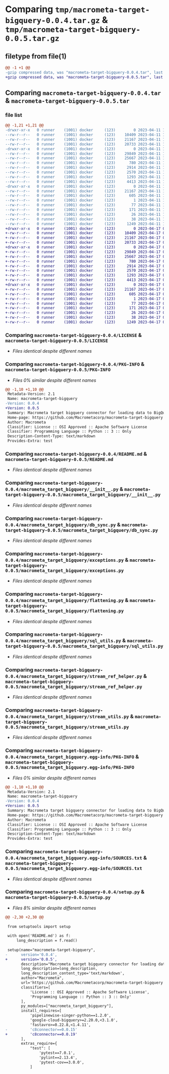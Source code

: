 # Comparing `tmp/macrometa-target-bigquery-0.0.4.tar.gz` & `tmp/macrometa-target-bigquery-0.0.5.tar.gz`

## filetype from file(1)

```diff
@@ -1 +1 @@
-gzip compressed data, was "macrometa-target-bigquery-0.0.4.tar", last modified: Tue Apr 11 12:01:50 2023, max compression
+gzip compressed data, was "macrometa-target-bigquery-0.0.5.tar", last modified: Mon Apr 17 02:56:00 2023, max compression
```

## Comparing `macrometa-target-bigquery-0.0.4.tar` & `macrometa-target-bigquery-0.0.5.tar`

### file list

```diff
@@ -1,21 +1,21 @@
-drwxr-xr-x   0 runner    (1001) docker     (123)        0 2023-04-11 12:01:50.624559 macrometa-target-bigquery-0.0.4/
--rw-r--r--   0 runner    (1001) docker     (123)    10409 2023-04-11 12:01:31.000000 macrometa-target-bigquery-0.0.4/LICENSE
--rw-r--r--   0 runner    (1001) docker     (123)    21167 2023-04-11 12:01:50.620559 macrometa-target-bigquery-0.0.4/PKG-INFO
--rw-r--r--   0 runner    (1001) docker     (123)    20733 2023-04-11 12:01:31.000000 macrometa-target-bigquery-0.0.4/README.md
-drwxr-xr-x   0 runner    (1001) docker     (123)        0 2023-04-11 12:01:50.620559 macrometa-target-bigquery-0.0.4/macrometa_target_bigquery/
--rw-r--r--   0 runner    (1001) docker     (123)    29849 2023-04-11 12:01:31.000000 macrometa-target-bigquery-0.0.4/macrometa_target_bigquery/__init__.py
--rw-r--r--   0 runner    (1001) docker     (123)    25667 2023-04-11 12:01:31.000000 macrometa-target-bigquery-0.0.4/macrometa_target_bigquery/db_sync.py
--rw-r--r--   0 runner    (1001) docker     (123)      780 2023-04-11 12:01:31.000000 macrometa-target-bigquery-0.0.4/macrometa_target_bigquery/exceptions.py
--rw-r--r--   0 runner    (1001) docker     (123)     2914 2023-04-11 12:01:31.000000 macrometa-target-bigquery-0.0.4/macrometa_target_bigquery/flattening.py
--rw-r--r--   0 runner    (1001) docker     (123)     2570 2023-04-11 12:01:31.000000 macrometa-target-bigquery-0.0.4/macrometa_target_bigquery/sql_utils.py
--rw-r--r--   0 runner    (1001) docker     (123)     1293 2023-04-11 12:01:31.000000 macrometa-target-bigquery-0.0.4/macrometa_target_bigquery/stream_ref_helper.py
--rw-r--r--   0 runner    (1001) docker     (123)     4413 2023-04-11 12:01:31.000000 macrometa-target-bigquery-0.0.4/macrometa_target_bigquery/stream_utils.py
-drwxr-xr-x   0 runner    (1001) docker     (123)        0 2023-04-11 12:01:50.620559 macrometa-target-bigquery-0.0.4/macrometa_target_bigquery.egg-info/
--rw-r--r--   0 runner    (1001) docker     (123)    21167 2023-04-11 12:01:50.000000 macrometa-target-bigquery-0.0.4/macrometa_target_bigquery.egg-info/PKG-INFO
--rw-r--r--   0 runner    (1001) docker     (123)      605 2023-04-11 12:01:50.000000 macrometa-target-bigquery-0.0.4/macrometa_target_bigquery.egg-info/SOURCES.txt
--rw-r--r--   0 runner    (1001) docker     (123)        1 2023-04-11 12:01:50.000000 macrometa-target-bigquery-0.0.4/macrometa_target_bigquery.egg-info/dependency_links.txt
--rw-r--r--   0 runner    (1001) docker     (123)       77 2023-04-11 12:01:50.000000 macrometa-target-bigquery-0.0.4/macrometa_target_bigquery.egg-info/entry_points.txt
--rw-r--r--   0 runner    (1001) docker     (123)      171 2023-04-11 12:01:50.000000 macrometa-target-bigquery-0.0.4/macrometa_target_bigquery.egg-info/requires.txt
--rw-r--r--   0 runner    (1001) docker     (123)       26 2023-04-11 12:01:50.000000 macrometa-target-bigquery-0.0.4/macrometa_target_bigquery.egg-info/top_level.txt
--rw-r--r--   0 runner    (1001) docker     (123)       38 2023-04-11 12:01:50.624559 macrometa-target-bigquery-0.0.4/setup.cfg
--rw-r--r--   0 runner    (1001) docker     (123)     1249 2023-04-11 12:01:31.000000 macrometa-target-bigquery-0.0.4/setup.py
+drwxr-xr-x   0 runner    (1001) docker     (123)        0 2023-04-17 02:56:00.681662 macrometa-target-bigquery-0.0.5/
+-rw-r--r--   0 runner    (1001) docker     (123)    10409 2023-04-17 02:55:45.000000 macrometa-target-bigquery-0.0.5/LICENSE
+-rw-r--r--   0 runner    (1001) docker     (123)    21167 2023-04-17 02:56:00.681662 macrometa-target-bigquery-0.0.5/PKG-INFO
+-rw-r--r--   0 runner    (1001) docker     (123)    20733 2023-04-17 02:55:45.000000 macrometa-target-bigquery-0.0.5/README.md
+drwxr-xr-x   0 runner    (1001) docker     (123)        0 2023-04-17 02:56:00.681662 macrometa-target-bigquery-0.0.5/macrometa_target_bigquery/
+-rw-r--r--   0 runner    (1001) docker     (123)    29849 2023-04-17 02:55:45.000000 macrometa-target-bigquery-0.0.5/macrometa_target_bigquery/__init__.py
+-rw-r--r--   0 runner    (1001) docker     (123)    25667 2023-04-17 02:55:45.000000 macrometa-target-bigquery-0.0.5/macrometa_target_bigquery/db_sync.py
+-rw-r--r--   0 runner    (1001) docker     (123)      780 2023-04-17 02:55:45.000000 macrometa-target-bigquery-0.0.5/macrometa_target_bigquery/exceptions.py
+-rw-r--r--   0 runner    (1001) docker     (123)     2914 2023-04-17 02:55:45.000000 macrometa-target-bigquery-0.0.5/macrometa_target_bigquery/flattening.py
+-rw-r--r--   0 runner    (1001) docker     (123)     2570 2023-04-17 02:55:45.000000 macrometa-target-bigquery-0.0.5/macrometa_target_bigquery/sql_utils.py
+-rw-r--r--   0 runner    (1001) docker     (123)     1293 2023-04-17 02:55:45.000000 macrometa-target-bigquery-0.0.5/macrometa_target_bigquery/stream_ref_helper.py
+-rw-r--r--   0 runner    (1001) docker     (123)     4413 2023-04-17 02:55:45.000000 macrometa-target-bigquery-0.0.5/macrometa_target_bigquery/stream_utils.py
+drwxr-xr-x   0 runner    (1001) docker     (123)        0 2023-04-17 02:56:00.681662 macrometa-target-bigquery-0.0.5/macrometa_target_bigquery.egg-info/
+-rw-r--r--   0 runner    (1001) docker     (123)    21167 2023-04-17 02:56:00.000000 macrometa-target-bigquery-0.0.5/macrometa_target_bigquery.egg-info/PKG-INFO
+-rw-r--r--   0 runner    (1001) docker     (123)      605 2023-04-17 02:56:00.000000 macrometa-target-bigquery-0.0.5/macrometa_target_bigquery.egg-info/SOURCES.txt
+-rw-r--r--   0 runner    (1001) docker     (123)        1 2023-04-17 02:56:00.000000 macrometa-target-bigquery-0.0.5/macrometa_target_bigquery.egg-info/dependency_links.txt
+-rw-r--r--   0 runner    (1001) docker     (123)       77 2023-04-17 02:56:00.000000 macrometa-target-bigquery-0.0.5/macrometa_target_bigquery.egg-info/entry_points.txt
+-rw-r--r--   0 runner    (1001) docker     (123)      171 2023-04-17 02:56:00.000000 macrometa-target-bigquery-0.0.5/macrometa_target_bigquery.egg-info/requires.txt
+-rw-r--r--   0 runner    (1001) docker     (123)       26 2023-04-17 02:56:00.000000 macrometa-target-bigquery-0.0.5/macrometa_target_bigquery.egg-info/top_level.txt
+-rw-r--r--   0 runner    (1001) docker     (123)       38 2023-04-17 02:56:00.681662 macrometa-target-bigquery-0.0.5/setup.cfg
+-rw-r--r--   0 runner    (1001) docker     (123)     1249 2023-04-17 02:55:45.000000 macrometa-target-bigquery-0.0.5/setup.py
```

### Comparing `macrometa-target-bigquery-0.0.4/LICENSE` & `macrometa-target-bigquery-0.0.5/LICENSE`

 * *Files identical despite different names*

### Comparing `macrometa-target-bigquery-0.0.4/PKG-INFO` & `macrometa-target-bigquery-0.0.5/PKG-INFO`

 * *Files 0% similar despite different names*

```diff
@@ -1,10 +1,10 @@
 Metadata-Version: 2.1
 Name: macrometa-target-bigquery
-Version: 0.0.4
+Version: 0.0.5
 Summary: Macrometa target bigquery connector for loading data to BigQuery
 Home-page: https://github.com/Macrometacorp/macrometa-target-bigquery
 Author: Macrometa
 Classifier: License :: OSI Approved :: Apache Software License
 Classifier: Programming Language :: Python :: 3 :: Only
 Description-Content-Type: text/markdown
 Provides-Extra: test
```

### Comparing `macrometa-target-bigquery-0.0.4/README.md` & `macrometa-target-bigquery-0.0.5/README.md`

 * *Files identical despite different names*

### Comparing `macrometa-target-bigquery-0.0.4/macrometa_target_bigquery/__init__.py` & `macrometa-target-bigquery-0.0.5/macrometa_target_bigquery/__init__.py`

 * *Files identical despite different names*

### Comparing `macrometa-target-bigquery-0.0.4/macrometa_target_bigquery/db_sync.py` & `macrometa-target-bigquery-0.0.5/macrometa_target_bigquery/db_sync.py`

 * *Files identical despite different names*

### Comparing `macrometa-target-bigquery-0.0.4/macrometa_target_bigquery/exceptions.py` & `macrometa-target-bigquery-0.0.5/macrometa_target_bigquery/exceptions.py`

 * *Files identical despite different names*

### Comparing `macrometa-target-bigquery-0.0.4/macrometa_target_bigquery/flattening.py` & `macrometa-target-bigquery-0.0.5/macrometa_target_bigquery/flattening.py`

 * *Files identical despite different names*

### Comparing `macrometa-target-bigquery-0.0.4/macrometa_target_bigquery/sql_utils.py` & `macrometa-target-bigquery-0.0.5/macrometa_target_bigquery/sql_utils.py`

 * *Files identical despite different names*

### Comparing `macrometa-target-bigquery-0.0.4/macrometa_target_bigquery/stream_ref_helper.py` & `macrometa-target-bigquery-0.0.5/macrometa_target_bigquery/stream_ref_helper.py`

 * *Files identical despite different names*

### Comparing `macrometa-target-bigquery-0.0.4/macrometa_target_bigquery/stream_utils.py` & `macrometa-target-bigquery-0.0.5/macrometa_target_bigquery/stream_utils.py`

 * *Files identical despite different names*

### Comparing `macrometa-target-bigquery-0.0.4/macrometa_target_bigquery.egg-info/PKG-INFO` & `macrometa-target-bigquery-0.0.5/macrometa_target_bigquery.egg-info/PKG-INFO`

 * *Files 0% similar despite different names*

```diff
@@ -1,10 +1,10 @@
 Metadata-Version: 2.1
 Name: macrometa-target-bigquery
-Version: 0.0.4
+Version: 0.0.5
 Summary: Macrometa target bigquery connector for loading data to BigQuery
 Home-page: https://github.com/Macrometacorp/macrometa-target-bigquery
 Author: Macrometa
 Classifier: License :: OSI Approved :: Apache Software License
 Classifier: Programming Language :: Python :: 3 :: Only
 Description-Content-Type: text/markdown
 Provides-Extra: test
```

### Comparing `macrometa-target-bigquery-0.0.4/macrometa_target_bigquery.egg-info/SOURCES.txt` & `macrometa-target-bigquery-0.0.5/macrometa_target_bigquery.egg-info/SOURCES.txt`

 * *Files identical despite different names*

### Comparing `macrometa-target-bigquery-0.0.4/setup.py` & `macrometa-target-bigquery-0.0.5/setup.py`

 * *Files 8% similar despite different names*

```diff
@@ -2,30 +2,30 @@
 
 from setuptools import setup
 
 with open('README.md') as f:
     long_description = f.read()
 
 setup(name="macrometa-target-bigquery",
-      version='0.0.4',
+      version='0.0.5',
       description="Macrometa target bigquery connector for loading data to BigQuery",
       long_description=long_description,
       long_description_content_type='text/markdown',
       author="Macrometa",
       url='https://github.com/Macrometacorp/macrometa-target-bigquery',
       classifiers=[
           'License :: OSI Approved :: Apache Software License',
           'Programming Language :: Python :: 3 :: Only'
       ],
       py_modules=["macrometa_target_bigquery"],
       install_requires=[
           'pipelinewise-singer-python==1.2.0',
           'google-cloud-bigquery>=2.20.0,<3.1.0',
           'fastavro>=0.22.8,<1.4.11',
-          'c8connector==0.0.15'
+          'c8connector==0.0.19'
       ],
       extras_require={
           "test": [
               'pytest==7.0.1',
               'pylint==2.13.4',
               'pytest-cov==3.0.0',
           ]
```


